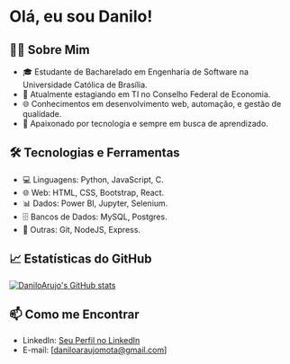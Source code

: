 # Olá, eu sou Danilo! 

## 👨‍💻 Sobre Mim

- 🎓 Estudante de Bacharelado em Engenharia de Software na Universidade Católica de Brasília.
- 💼 Atualmente estagiando em TI no Conselho Federal de Economia.
- 🌐 Conhecimentos em desenvolvimento web, automação, e gestão de qualidade.
- 🚀 Apaixonado por tecnologia e sempre em busca de aprendizado.

## 🛠️ Tecnologias e Ferramentas

- 💻 Linguagens: Python, JavaScript, C.
- 🌐 Web: HTML, CSS, Bootstrap, React.
- 📊 Dados: Power BI, Jupyter, Selenium.
- 🗄️ Bancos de Dados: MySQL, Postgres.
- 🚀 Outras: Git, NodeJS, Express.

## 📈 Estatísticas do GitHub

[![DaniloArujo's GitHub stats](https://github-readme-stats.vercel.app/api?username=DaniloArujo)](https://github.com/DaniloArujo/github-readme-stats)


## 📫 Como me Encontrar

- LinkedIn: [Seu Perfil no LinkedIn]([https://www.linkedin.com/in/seu-nome/](https://www.linkedin.com/in/danilo-araujo-mota-b1342b219/))
- E-mail: [daniloaraujomota@gmail.com]
